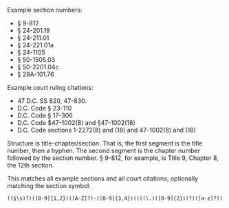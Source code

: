 Example section numbers:

* § 9-812
* § 24-201.19
* § 24-211.01
* § 24-221.01a
* § 24-1105
* § 50-1505.03
* § 50-2201.04c
* § 29A-101.76

Example court ruling citations:

* 47 D.C. SS 820, 47-830.
* D.C. Code § 23-110
* D.C. Code § 17-306
* D.C. Code $47-1002(8) and §47-1002(18)
* D.C. Code sections 1-2272(8) and (18) and 47-1002(8) and (18)

Structure is title-chapter/section. That is, the first segment is the title number, then a hyphen. The second segment is the chapter number followed by the section number. § 9-812, for example, is Title 9, Chapter 8, the 12th section.

This matches all example sections and all court citations, optionally matching the section symbol:

```
((§\s)?)([0-9]{1,2})([A-Z]?)-([0-9]{3,4})((((\.)([0-9]{2}))?)([a-z]?))
```

